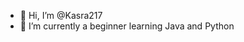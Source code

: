 - 👋 Hi, I’m @Kasra217
- 🌱 I’m currently a beginner learning Java and Python

<!---
Kasra217/Kasra217 is a ✨ special ✨ repository because its `README.md` (this file) appears on your GitHub profile.
You can click the Preview link to take a look at your changes.
--->

